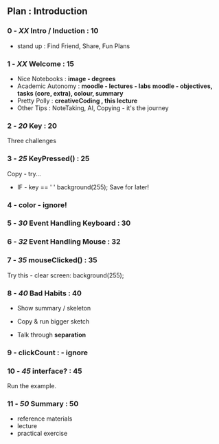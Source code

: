 ## Plan : Introduction

### 0 - _XX_ Intro / Induction : 10

- stand up : Find Friend, Share, Fun Plans

### 1 - _XX_ Welcome : 15

- Nice Notebooks : **image - degrees**
- Academic Autonomy :
  **moodle - lectures - labs**
  **moodle - objectives, tasks (core, extra), colour, summary**
- Pretty Polly :
  **creativeCoding , this lecture**
- Other Tips :
  NoteTaking, AI, Copying - it's the journey

### 2 - _20_ Key : 20

Three challenges

### 3 - _25_ KeyPressed() : 25

Copy - try...

- IF - key == ' ' background(255);
  Save for later!

### 4 - color - ignore!

### 5 - _30_ Event Handling Keyboard : 30

### 6 - _32_ Event Handling Mouse : 32

### 7 - _35_ mouseClicked() : 35

Try this - clear screen:
background(255);

### 8 - _40_ Bad Habits : 40

- Show summary / skeleton

- Copy & run bigger sketch
- Talk through **separation**

### 9 - clickCount : - ignore

### 10 - _45_ interface? : 45

Run the example.

### 11 - _50_ Summary : 50

- reference materials
- lecture
- practical exercise
